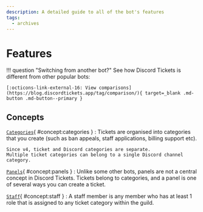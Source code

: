 ```yaml
---
description: A detailed guide to all of the bot's features
tags:
  - archives
---
```


# Features

!!! question "Switching from another bot?"
	See how Discord Tickets is different from other popular bots:

	[:octicons-link-external-16: View comparisons](https://blog.discordtickets.app/tag/comparison/){ target=_blank .md-button .md-button--primary }

## Concepts

[`Categories`](#concept:categories){ #concept:categories }
:   Tickets are organised into categories that you create (such as ban appeals, staff applications, billing support etc).

	Since v4, ticket and Discord categories are separate.
	Multiple ticket categories can belong to a single Discord channel category. 

[`Panels`](#concept:panels){ #concept:panels }
:   Unlike some other bots, panels are not a central concept in Discord Tickets.
	Tickets belong to categories, and a panel is one of several ways you can create a ticket.

[`Staff`](#concept:staff){ #concept:staff }
:	A staff member is any member who has at least 1 role that is assigned to any ticket category within the guild.